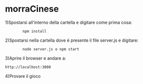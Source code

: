 # morraCinese

1)Spostarsi all'interno della cartella e digitare come prima cosa:

			npm install


2)Spostarsi nella cartella dove è presente il file server.js e digitare:

			node server.js o npm start


3)Aprire il browser e andare a:

	http://localhost:3000


4)Provare il gioco
